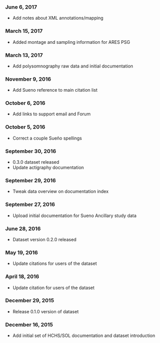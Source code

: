 ### June 6, 2017

- Add notes about XML annotations/mapping

### March 15, 2017

- Added montage and sampling information for ARES PSG

### March 13, 2017

- Add polysomnography raw data and initial documentation

### November 9, 2016

- Add Sueno reference to main citation list

### October 6, 2016

- Add links to support email and Forum

### October 5, 2016

- Correct a couple Sueño spellings

### September 30, 2016

- 0.3.0 dataset released
- Update actigraphy documentation

### September 29, 2016

- Tweak data overview on documentation index

### September 27, 2016

- Upload initial documentation for Sueno Ancillary study data

### June 28, 2016

- Dataset version 0.2.0 released

### May 19, 2016

- Update citations for users of the dataset

### April 18, 2016

- Update citation for users of the dataset

### December 29, 2015

- Release 0.1.0 version of dataset

### December 16, 2015

- Add initial set of HCHS/SOL documentation and dataset introduction

